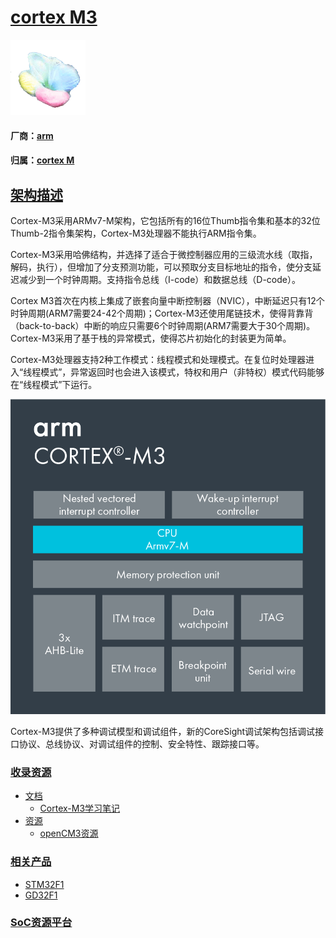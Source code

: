 ﻿# [cortex M3](https://github.com/sochub/CM3)
[![sites](SoC/SoC.png)](http://www.qitas.cn) 
#### 厂商：[arm](https://github.com/sochub/arm)
#### 归属：[cortex M](https://github.com/sochub/CM)
## [架构描述](https://github.com/sochub/CM3/wiki) 

Cortex-M3采用ARMv7-M架构，它包括所有的16位Thumb指令集和基本的32位Thumb-2指令集架构，Cortex-M3处理器不能执行ARM指令集。

Cortex-M3采用哈佛结构，并选择了适合于微控制器应用的三级流水线（取指，解码，执行），但增加了分支预测功能，可以预取分支目标地址的指令，使分支延迟减少到一个时钟周期。支持指令总线（I-code）和数据总线（D-code）。

Cortex M3首次在内核上集成了嵌套向量中断控制器（NVIC），中断延迟只有12个时钟周期(ARM7需要24-42个周期)；Cortex-M3还使用尾链技术，使得背靠背（back-to-back）中断的响应只需要6个时钟周期(ARM7需要大于30个周期)。Cortex-M3采用了基于栈的异常模式，使得芯片初始化的封装更为简单。

Cortex-M3处理器支持2种工作模式：线程模式和处理模式。在复位时处理器进入“线程模式”，异常返回时也会进入该模式，特权和用户（非特权）模式代码能够在“线程模式”下运行。

[![sites](SoC/Cortex-M3.png)](https://developer.arm.com/ip-products/processors/cortex-m/cortex-m3)

Cortex-M3提供了多种调试模型和调试组件，新的CoreSight调试架构包括调试接口协议、总线协议、对调试组件的控制、安全特性、跟踪接口等。

### [收录资源](https://github.com/sochub/CM3)

* [文档](docs/)
    * [Cortex-M3学习笔记](docs/Cortex-M3.pdf)
* [资源](src/)
    * [openCM3资源](src/openCM3)

### [相关产品](https://github.com/sochub)

* [STM32F1](https://github.com/sochub/STM32F1)
* [GD32F1](https://github.com/sochub/AMD)

###  [SoC资源平台](https://github.com/sochub)